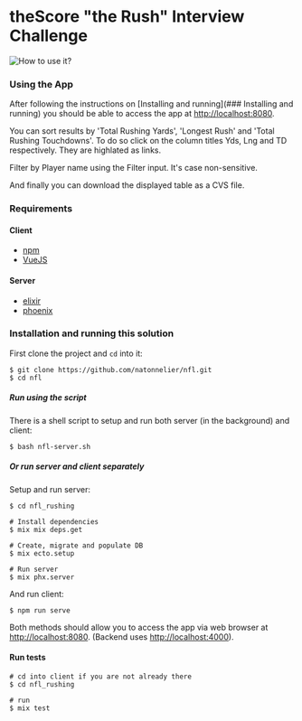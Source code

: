 # theScore "the Rush" Interview Challenge

![How to use it?](https://p-rdfqrzrn.b4.n0.cdn.getcloudapp.com/items/2NulkNXQ/fd245e46-88b2-453a-84b1-8565f693319b.jpeg?v=67df1832e6a0ba5c7591ab316a7ddaa4)

### Using the App

After following the instructions on [Installing and running](### Installing and running) you should be able to access the app at [http://localhost:8080](http://localhost:8080).

You can sort results by 'Total Rushing Yards', 'Longest Rush' and 'Total Rushing Touchdowns'. To do so click on the column titles Yds, Lng and TD respectively. They are highlated as links.

Filter by Player name using the Filter input. It's case non-sensitive.

And finally you can download the displayed table as a CVS file.

### Requirements

#### Client

* [npm](https://www.npmjs.com/)
* [VueJS](https://vuejs.org/v2/guide/installation.html)

#### Server

* [elixir](https://elixir-lang.org/)
* [phoenix](https://www.phoenixframework.org/)

### Installation and running this solution

First clone the project and `cd` into it:

```shell
$ git clone https://github.com/natonnelier/nfl.git
$ cd nfl
```

##### Run using the script

There is a shell script to setup and run both server (in the background) and client:

```shell
$ bash nfl-server.sh
```

##### Or run server and client separately

Setup and run server:

```shell
$ cd nfl_rushing

# Install dependencies
$ mix mix deps.get

# Create, migrate and populate DB
$ mix ecto.setup

# Run server
$ mix phx.server
```

And run client:

```shell
$ npm run serve
```

Both methods should allow you to access the app via web browser at [http://localhost:8080](http://localhost:8080). (Backend uses [http://localhost:4000](http://localhost:4000)).

#### Run tests

```shell
# cd into client if you are not already there
$ cd nfl_rushing

# run
$ mix test
```